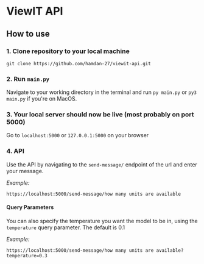 # ViewIT API

## How to use

### 1. Clone repository to your local machine
    
    git clone https://github.com/hamdan-27/viewit-api.git

### 2. Run `main.py`
Navigate to your working directory in the terminal and run `py main.py` or `py3 main.py` if you're on MacOS.

### 3. Your local server should now be live (most probably on port 5000)
Go to `localhost:5000` or `127.0.0.1:5000` on your browser

### 4. API
Use the API by navigating to the `send-message/` endpoint of the url and enter your message.

_Example:_ 

    https://localhost:5000/send-message/how many units are available

#### Query Parameters
You can also specify the temperature you want the model to be in, using the `temperature` query parameter. The default is 0.1

_Example:_ 

    https://localhost:5000/send-message/how many units are available?temperature=0.3